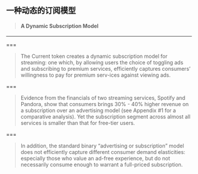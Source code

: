 ## 一种动态的订阅模型

> #### A Dynamic Subscription Model

---

===

> The Current token creates a dynamic subscription model for streaming: one which, by allowing users the choice of toggling ads and subscribing to premium services, efficiently captures consumers’ willingness to pay for premium serv-ices against viewing ads.

===

> Evidence from the financials of two streaming services, Spotify and Pandora, show that consumers brings 30% - 40% higher revenue on a subscription over an advertising model \(see Appendix \#1 for a comparative analysis\). Yet the subscription segment across almost all services is smaller than that for free-tier users.

===

> In addition, the standard binary “advertising or subscription” model does not efficiently capture different consumer demand elasticities: especially those who value an ad-free experience, but do not necessarily consume enough to warrant a full-priced subscription.



